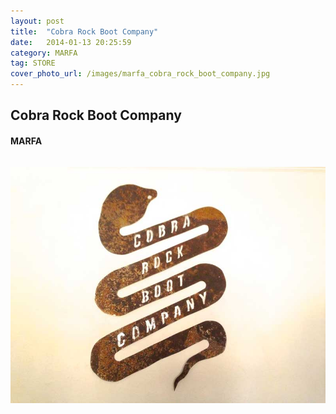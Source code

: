 ```yaml
---
layout: post
title:  "Cobra Rock Boot Company"
date:   2014-01-13 20:25:59
category: MARFA
tag: STORE
cover_photo_url: /images/marfa_cobra_rock_boot_company.jpg
---
```


<div class="section-title">
  <h2>Cobra Rock Boot Company</h2>
    <h4>MARFA</h4>
    <div class="divider-border"></div>
</div> 
<div class="column small-6">
  <p>
  </p>
<div class="column small-6">
    <img src="/images/marfa_cobra_rock_boot_company.jpg">
</div>   

